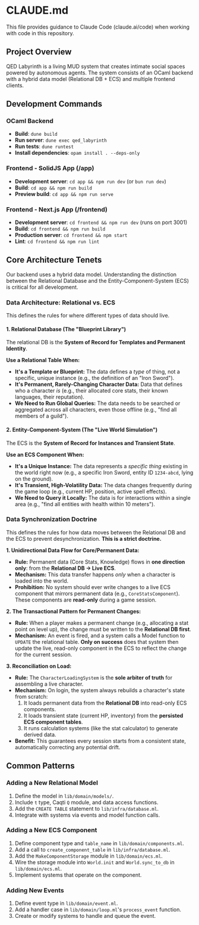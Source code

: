 # CLAUDE.md

This file provides guidance to Claude Code (claude.ai/code) when working with code in this repository.

## Project Overview

QED Labyrinth is a living MUD system that creates intimate social spaces powered by autonomous agents. The system consists of an OCaml backend with a hybrid data model (Relational DB + ECS) and multiple frontend clients.

## Development Commands

### OCaml Backend
- **Build**: `dune build`
- **Run server**: `dune exec qed_labyrinth`
- **Run tests**: `dune runtest`
- **Install dependencies**: `opam install . --deps-only`

### Frontend - SolidJS App (/app)
- **Development server**: `cd app && npm run dev` (or `bun run dev`)
- **Build**: `cd app && npm run build`
- **Preview build**: `cd app && npm run serve`

### Frontend - Next.js App (/frontend)
- **Development server**: `cd frontend && npm run dev` (runs on port 3001)
- **Build**: `cd frontend && npm run build`
- **Production server**: `cd frontend && npm start`
- **Lint**: `cd frontend && npm run lint`

## Core Architecture Tenets

Our backend uses a hybrid data model. Understanding the distinction between the Relational Database and the Entity-Component-System (ECS) is critical for all development.

### Data Architecture: Relational vs. ECS

This defines the rules for where different types of data should live.

#### **1. Relational Database (The "Blueprint Library")**
The relational DB is the **System of Record for Templates and Permanent Identity**.

**Use a Relational Table When:**
*   **It's a Template or Blueprint:** The data defines a *type* of thing, not a specific, unique instance (e.g., the definition of an "Iron Sword").
*   **It's Permanent, Rarely-Changing Character Data:** Data that defines who a character *is* (e.g., their allocated core stats, their known languages, their reputation).
*   **We Need to Run Global Queries:** The data needs to be searched or aggregated across all characters, even those offline (e.g., "find all members of a guild").

#### **2. Entity-Component-System (The "Live World Simulation")**
The ECS is the **System of Record for Instances and Transient State**.

**Use an ECS Component When:**
*   **It's a Unique Instance:** The data represents a *specific thing* existing in the world right now (e.g., a specific Iron Sword, entity ID `1234-abcd`, lying on the ground).
*   **It's Transient, High-Volatility Data:** The data changes frequently during the game loop (e.g., current HP, position, active spell effects).
*   **We Need to Query it Locally:** The data is for interactions within a single area (e.g., "find all entities with health within 10 meters").

### Data Synchronization Doctrine

This defines the rules for how data moves between the Relational DB and the ECS to prevent desynchronization. **This is a strict doctrine.**

**1. Unidirectional Data Flow for Core/Permanent Data:**
*   **Rule:** Permanent data (Core Stats, Knowledge) flows in **one direction only**: from the **Relational DB -> Live ECS**.
*   **Mechanism:** This data transfer happens *only* when a character is loaded into the world.
*   **Prohibition:** No system should ever write changes to a live ECS component that mirrors permanent data (e.g., `CoreStatsComponent`). These components are **read-only** during a game session.

**2. The Transactional Pattern for Permanent Changes:**
*   **Rule:** When a player makes a permanent change (e.g., allocating a stat point on level up), the change must be written to the **Relational DB first**.
*   **Mechanism:** An event is fired, and a system calls a Model function to `UPDATE` the relational table. **Only on success** does that system then update the live, read-only component in the ECS to reflect the change for the current session.

**3. Reconciliation on Load:**
*   **Rule:** The `CharacterLoadingSystem` is the **sole arbiter of truth** for assembling a live character.
*   **Mechanism:** On login, the system always rebuilds a character's state from scratch:
    1.  It loads permanent data from the **Relational DB** into read-only ECS components.
    2.  It loads transient state (current HP, inventory) from the **persisted ECS component tables**.
    3.  It runs calculation systems (like the stat calculator) to generate derived data.
*   **Benefit:** This guarantees every session starts from a consistent state, automatically correcting any potential drift.

## Common Patterns

### Adding a New Relational Model
1.  Define the model in `lib/domain/models/`.
2.  Include `t` type, Caqti `Q` module, and data access functions.
3.  Add the `CREATE TABLE` statement to `lib/infra/database.ml`.
4.  Integrate with systems via events and model function calls.

### Adding a New ECS Component
1.  Define component type and `table_name` in `lib/domain/components.ml`.
2.  Add a call to `create_component_table` in `lib/infra/database.ml`.
3.  Add the `MakeComponentStorage` module in `lib/domain/ecs.ml`.
4.  Wire the storage module into `World.init` and `World.sync_to_db` in `lib/domain/ecs.ml`.
5.  Implement systems that operate on the component.

### Adding New Events
1.  Define event type in `lib/domain/event.ml`.
2.  Add a handler case in `lib/domain/loop.ml`'s `process_event` function.
3.  Create or modify systems to handle and queue the event.